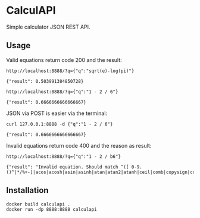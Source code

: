 # CalculAPI
Simple calculator JSON REST API.

## Usage

Valid equations return code 200 and the result:

    http://localhost:8888/?q={"q":"sqrt(e)-log(pi)"}

    {"result": 0.503991384850728}

    http://localhost:8888/?q={"q":"1 - 2 / 6"}

    {"result": 0.6666666666666667}

JSON via POST is easier via the terminal:

    curl 127.0.0.1:8888 -d {"q":"1 - 2 / 6"}

    {"result": 0.6666666666666667}

Invalid equations return code 400 and the reason as result:

    http://localhost:8888/?q={"q":"1 - 2 / b6"}

    {"result": "Invalid equation. Should match ^([ 0-9.()^|*/%+-]|acos|acosh|asin|asinh|atan|atan2|atanh|ceil|comb|copysign|cos|cosh|degrees|dist|e|erf|erfc|exp|expm1|fabs|factorial|floor|fmod|frexp|fsum|gamma|gcd|hypot|inf|isclose|isfinite|isinf|isnan|isqrt|ldexp|lgamma|log|log10|log1p|log2|modf|nan|perm|pi|pow|prod|radians|remainder|sin|sinh|sqrt|tan|tanh|tau|trunc)+$."}

## Installation

    docker build calculapi .
    docker run -dp 8888:8888 calculapi
